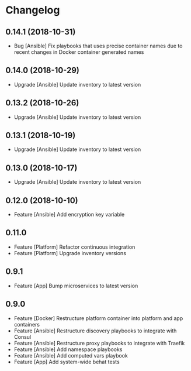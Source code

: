 # Changelog

## 0.14.1 (2018-10-31)

- Bug [Ansible] Fix playbooks that uses precise container names due to recent changes in Docker container generated names

## 0.14.0 (2018-10-29)

- Upgrade [Ansible] Update inventory to latest version

## 0.13.2 (2018-10-26)

- Upgrade [Ansible] Update inventory to latest version

## 0.13.1 (2018-10-19)

- Upgrade [Ansible] Update inventory to latest version

## 0.13.0 (2018-10-17)

- Upgrade [Ansible] Update inventory to latest version

## 0.12.0 (2018-10-10)

- Feature [Ansible] Add encryption key variable

## 0.11.0

- Feature [Platform] Refactor continuous integration
- Feature [Platform] Upgrade inventory versions

## 0.9.1

- Feature [App] Bump microservices to latest version

## 0.9.0

- Feature [Docker] Restructure platform container into platform and app containers
- Feature [Ansible] Restructure discovery playbooks to integrate with Consul
- Feature [Ansible] Restructure proxy playbooks to integrate with Traefik
- Feature [Ansible] Add namespace playbooks
- Feature [Ansible] Add computed vars playbook
- Feature [App] Add system-wide behat tests
